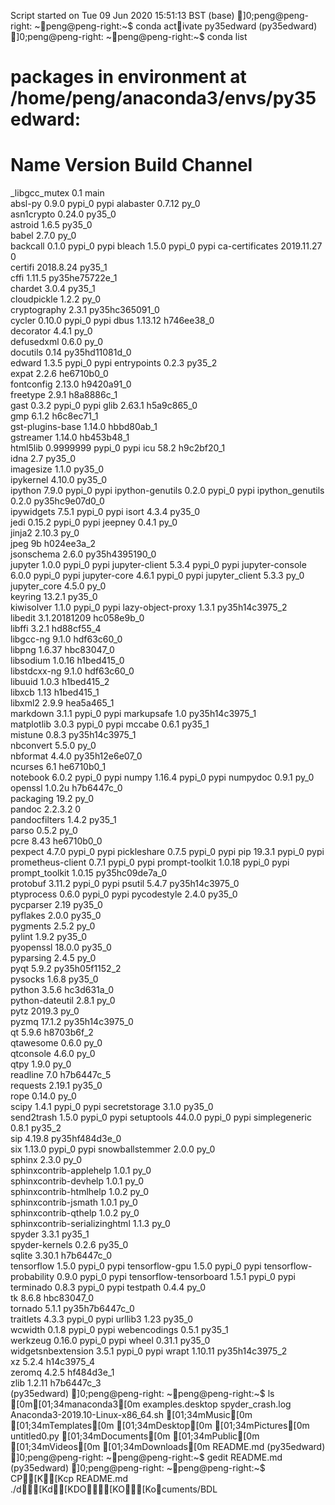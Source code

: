 Script started on Tue 09 Jun 2020 15:51:13 BST
(base) ]0;peng@peng-right: ~peng@peng-right:~$ conda activate py35edward
(py35edward) ]0;peng@peng-right: ~peng@peng-right:~$ conda list
# packages in environment at /home/peng/anaconda3/envs/py35edward:
#
# Name                    Version                   Build  Channel
_libgcc_mutex             0.1                        main  
absl-py                   0.9.0                    pypi_0    pypi
alabaster                 0.7.12                     py_0  
asn1crypto                0.24.0                   py35_0  
astroid                   1.6.5                    py35_0  
babel                     2.7.0                      py_0  
backcall                  0.1.0                    pypi_0    pypi
bleach                    1.5.0                    pypi_0    pypi
ca-certificates           2019.11.27                    0  
certifi                   2018.8.24                py35_1  
cffi                      1.11.5           py35he75722e_1  
chardet                   3.0.4                    py35_1  
cloudpickle               1.2.2                      py_0  
cryptography              2.3.1            py35hc365091_0  
cycler                    0.10.0                   pypi_0    pypi
dbus                      1.13.12              h746ee38_0  
decorator                 4.4.1                      py_0  
defusedxml                0.6.0                      py_0  
docutils                  0.14             py35hd11081d_0  
edward                    1.3.5                    pypi_0    pypi
entrypoints               0.2.3                    py35_2  
expat                     2.2.6                he6710b0_0  
fontconfig                2.13.0               h9420a91_0  
freetype                  2.9.1                h8a8886c_1  
gast                      0.3.2                    pypi_0    pypi
glib                      2.63.1               h5a9c865_0  
gmp                       6.1.2                h6c8ec71_1  
gst-plugins-base          1.14.0               hbbd80ab_1  
gstreamer                 1.14.0               hb453b48_1  
html5lib                  0.9999999                pypi_0    pypi
icu                       58.2                 h9c2bf20_1  
idna                      2.7                      py35_0  
imagesize                 1.1.0                    py35_0  
ipykernel                 4.10.0                   py35_0  
ipython                   7.9.0                    pypi_0    pypi
ipython-genutils          0.2.0                    pypi_0    pypi
ipython_genutils          0.2.0            py35hc9e07d0_0  
ipywidgets                7.5.1                    pypi_0    pypi
isort                     4.3.4                    py35_0  
jedi                      0.15.2                   pypi_0    pypi
jeepney                   0.4.1                      py_0  
jinja2                    2.10.3                     py_0  
jpeg                      9b                   h024ee3a_2  
jsonschema                2.6.0            py35h4395190_0  
jupyter                   1.0.0                    pypi_0    pypi
jupyter-client            5.3.4                    pypi_0    pypi
jupyter-console           6.0.0                    pypi_0    pypi
jupyter-core              4.6.1                    pypi_0    pypi
jupyter_client            5.3.3                      py_0  
jupyter_core              4.5.0                      py_0  
keyring                   13.2.1                   py35_0  
kiwisolver                1.1.0                    pypi_0    pypi
lazy-object-proxy         1.3.1            py35h14c3975_2  
libedit                   3.1.20181209         hc058e9b_0  
libffi                    3.2.1                hd88cf55_4  
libgcc-ng                 9.1.0                hdf63c60_0  
libpng                    1.6.37               hbc83047_0  
libsodium                 1.0.16               h1bed415_0  
libstdcxx-ng              9.1.0                hdf63c60_0  
libuuid                   1.0.3                h1bed415_2  
libxcb                    1.13                 h1bed415_1  
libxml2                   2.9.9                hea5a465_1  
markdown                  3.1.1                    pypi_0    pypi
markupsafe                1.0              py35h14c3975_1  
matplotlib                3.0.3                    pypi_0    pypi
mccabe                    0.6.1                    py35_1  
mistune                   0.8.3            py35h14c3975_1  
nbconvert                 5.5.0                      py_0  
nbformat                  4.4.0            py35h12e6e07_0  
ncurses                   6.1                  he6710b0_1  
notebook                  6.0.2                    pypi_0    pypi
numpy                     1.16.4                   pypi_0    pypi
numpydoc                  0.9.1                      py_0  
openssl                   1.0.2u               h7b6447c_0  
packaging                 19.2                       py_0  
pandoc                    2.2.3.2                       0  
pandocfilters             1.4.2                    py35_1  
parso                     0.5.2                      py_0  
pcre                      8.43                 he6710b0_0  
pexpect                   4.7.0                    pypi_0    pypi
pickleshare               0.7.5                    pypi_0    pypi
pip                       19.3.1                   pypi_0    pypi
prometheus-client         0.7.1                    pypi_0    pypi
prompt-toolkit            1.0.18                   pypi_0    pypi
prompt_toolkit            1.0.15           py35hc09de7a_0  
protobuf                  3.11.2                   pypi_0    pypi
psutil                    5.4.7            py35h14c3975_0  
ptyprocess                0.6.0                    pypi_0    pypi
pycodestyle               2.4.0                    py35_0  
pycparser                 2.19                     py35_0  
pyflakes                  2.0.0                    py35_0  
pygments                  2.5.2                      py_0  
pylint                    1.9.2                    py35_0  
pyopenssl                 18.0.0                   py35_0  
pyparsing                 2.4.5                      py_0  
pyqt                      5.9.2            py35h05f1152_2  
pysocks                   1.6.8                    py35_0  
python                    3.5.6                hc3d631a_0  
python-dateutil           2.8.1                      py_0  
pytz                      2019.3                     py_0  
pyzmq                     17.1.2           py35h14c3975_0  
qt                        5.9.6                h8703b6f_2  
qtawesome                 0.6.0                      py_0  
qtconsole                 4.6.0                      py_0  
qtpy                      1.9.0                      py_0  
readline                  7.0                  h7b6447c_5  
requests                  2.19.1                   py35_0  
rope                      0.14.0                     py_0  
scipy                     1.4.1                    pypi_0    pypi
secretstorage             3.1.0                    py35_0  
send2trash                1.5.0                    pypi_0    pypi
setuptools                44.0.0                   pypi_0    pypi
simplegeneric             0.8.1                    py35_2  
sip                       4.19.8           py35hf484d3e_0  
six                       1.13.0                   pypi_0    pypi
snowballstemmer           2.0.0                      py_0  
sphinx                    2.3.0                      py_0  
sphinxcontrib-applehelp   1.0.1                      py_0  
sphinxcontrib-devhelp     1.0.1                      py_0  
sphinxcontrib-htmlhelp    1.0.2                      py_0  
sphinxcontrib-jsmath      1.0.1                      py_0  
sphinxcontrib-qthelp      1.0.2                      py_0  
sphinxcontrib-serializinghtml 1.1.3                      py_0  
spyder                    3.3.1                    py35_1  
spyder-kernels            0.2.6                    py35_0  
sqlite                    3.30.1               h7b6447c_0  
tensorflow                1.5.0                    pypi_0    pypi
tensorflow-gpu            1.5.0                    pypi_0    pypi
tensorflow-probability    0.9.0                    pypi_0    pypi
tensorflow-tensorboard    1.5.1                    pypi_0    pypi
terminado                 0.8.3                    pypi_0    pypi
testpath                  0.4.4                      py_0  
tk                        8.6.8                hbc83047_0  
tornado                   5.1.1            py35h7b6447c_0  
traitlets                 4.3.3                    pypi_0    pypi
urllib3                   1.23                     py35_0  
wcwidth                   0.1.8                    pypi_0    pypi
webencodings              0.5.1                    py35_1  
werkzeug                  0.16.0                   pypi_0    pypi
wheel                     0.31.1                   py35_0  
widgetsnbextension        3.5.1                    pypi_0    pypi
wrapt                     1.10.11          py35h14c3975_2  
xz                        5.2.4                h14c3975_4  
zeromq                    4.2.5                hf484d3e_1  
zlib                      1.2.11               h7b6447c_3  
(py35edward) ]0;peng@peng-right: ~peng@peng-right:~$ ls
[0m[01;34manaconda3[0m                          examples.desktop  spyder_crash.log
Anaconda3-2019.10-Linux-x86_64.sh  [01;34mMusic[0m             [01;34mTemplates[0m
[01;34mDesktop[0m                            [01;34mPictures[0m          untitled0.py
[01;34mDocuments[0m                          [01;34mPublic[0m            [01;34mVideos[0m
[01;34mDownloads[0m                          README.md
(py35edward) ]0;peng@peng-right: ~peng@peng-right:~$ gedit README.md 
(py35edward) ]0;peng@peng-right: ~peng@peng-right:~$ CP[K[Kcp README.md ./d[Kd[KDO[KO[Kocuments/BDL
